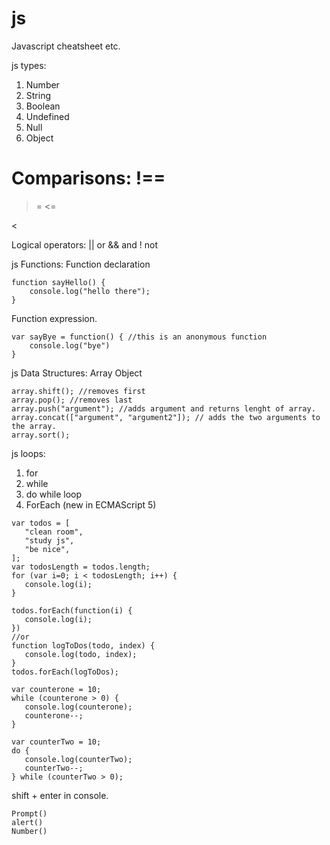 # js
Javascript cheatsheet etc.

js types:
1. Number
2. String
3. Boolean
4. Undefined
6. Null
7. Object

Comparisons:
!==
===
>=
<=
>
<

Logical operators:
|| or
&& and
! not

js Functions:
Function declaration 
```
function sayHello() {
	console.log("hello there");
}
```
Function expression.
```
var sayBye = function() { //this is an anonymous function
	console.log("bye")
}
```

js Data Structures:
Array
Object
```
array.shift(); //removes first
array.pop(); //removes last
array.push("argument"); //adds argument and returns lenght of array.
array.concat(["argument", "argument2"]); // adds the two arguments to the array.
array.sort();
```
js loops:
1. for
2. while
3. do while loop
4. ForEach (new in ECMAScript 5)
 ```
var todos = [
	"clean room",
	"study js",
	"be nice",
];
var todosLength = todos.length;
for (var i=0; i < todosLength; i++) {
	console.log(i);
}

todos.forEach(function(i) {
	console.log(i);
})
//or
function logToDos(todo, index) {
	console.log(todo, index);
}
todos.forEach(logToDos);

var counterone = 10;
while (counterone > 0) {
	console.log(counterone);
	counterone--;
}

var counterTwo = 10;
do {
	console.log(counterTwo);
	counterTwo--;
} while (counterTwo > 0);
 ```

shift + enter in console.
```
Prompt()
alert()
Number()

```
